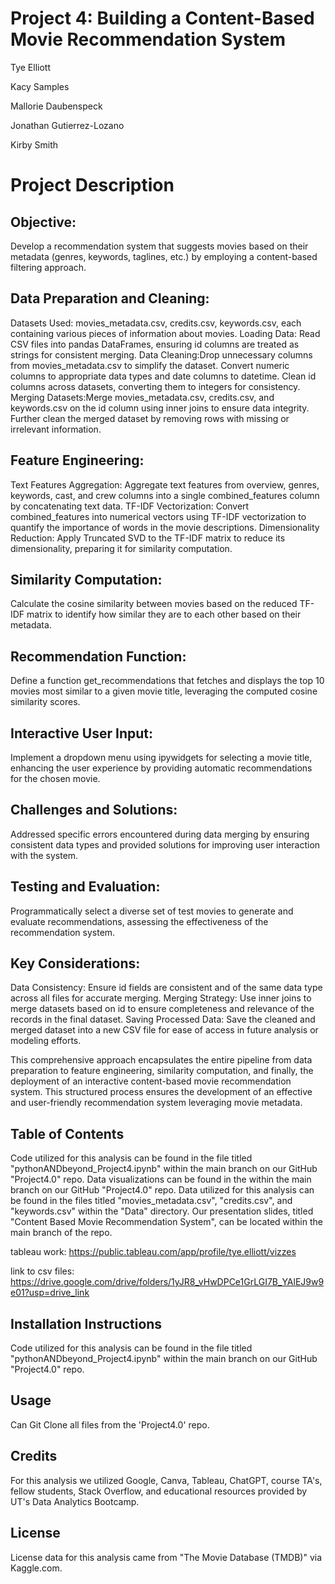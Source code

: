 # **Project 4: Building a Content-Based Movie Recommendation System**

Tye Elliott

Kacy Samples

Mallorie Daubenspeck

Jonathan Gutierrez-Lozano 

Kirby Smith

# **Project Description**

## **Objective:**
Develop a recommendation system that suggests movies based on their metadata (genres, keywords, taglines, etc.) by employing a content-based filtering approach.


## Data Preparation and Cleaning:
Datasets Used: movies_metadata.csv, credits.csv, keywords.csv, each containing various pieces of information about movies.
Loading Data: Read CSV files into pandas DataFrames, ensuring id columns are treated as strings for consistent merging.
Data Cleaning:Drop unnecessary columns from movies_metadata.csv to simplify the dataset.
Convert numeric columns to appropriate data types and date columns to datetime.
Clean id columns across datasets, converting them to integers for consistency.
Merging Datasets:Merge movies_metadata.csv, credits.csv, and keywords.csv on the id column using inner joins to ensure data integrity.
Further clean the merged dataset by removing rows with missing or irrelevant information.


## **Feature Engineering:**
Text Features Aggregation: Aggregate text features from overview, genres, keywords, cast, and crew columns into a single combined_features column by concatenating text data.
TF-IDF Vectorization: Convert combined_features into numerical vectors using TF-IDF vectorization to quantify the importance of words in the movie descriptions.
Dimensionality Reduction: Apply Truncated SVD to the TF-IDF matrix to reduce its dimensionality, preparing it for similarity computation.


## **Similarity Computation:**
Calculate the cosine similarity between movies based on the reduced TF-IDF matrix to identify how similar they are to each other based on their metadata.


## **Recommendation Function:**
Define a function get_recommendations that fetches and displays the top 10 movies most similar to a given movie title, leveraging the computed cosine similarity scores.


## **Interactive User Input:**
Implement a dropdown menu using ipywidgets for selecting a movie title, enhancing the user experience by providing automatic recommendations for the chosen movie.


## **Challenges and Solutions:**
Addressed specific errors encountered during data merging by ensuring consistent data types and provided solutions for improving user interaction with the system.


## **Testing and Evaluation:**
Programmatically select a diverse set of test movies to generate and evaluate recommendations, assessing the effectiveness of the recommendation system.


## **Key Considerations:**
Data Consistency: Ensure id fields are consistent and of the same data type across all files for accurate merging.
Merging Strategy: Use inner joins to merge datasets based on id to ensure completeness and relevance of the records in the final dataset.
Saving Processed Data: Save the cleaned and merged dataset into a new CSV file for ease of access in future analysis or modeling efforts.


This comprehensive approach encapsulates the entire pipeline from data preparation to feature engineering, similarity computation, and finally, the deployment of an interactive content-based movie recommendation system. This structured process ensures the development of an effective and user-friendly recommendation system leveraging movie metadata.

## **Table of Contents**
Code utilized for this analysis can be found in the file titled "pythonANDbeyond_Project4.ipynb" within the main branch on our GitHub "Project4.0" repo. Data visualizations can be found in the within the main branch on our GitHub "Project4.0" repo. Data utilized for this analysis can be found in the files titled "movies_metadata.csv", "credits.csv", and "keywords.csv" within the "Data" directory. Our presentation slides, titled "Content Based Movie Recommendation System", can be located within the main branch of the repo.

tableau work:
https://public.tableau.com/app/profile/tye.elliott/vizzes

link to csv files: 
https://drive.google.com/drive/folders/1yJR8_vHwDPCe1GrLGI7B_YAlEJ9w9e01?usp=drive_link

## **Installation Instructions**
Code utilized for this analysis can be found in the file titled "pythonANDbeyond_Project4.ipynb" within the main branch on our GitHub "Project4.0" repo.

## **Usage**
Can Git Clone all files from the 'Project4.0' repo.

## **Credits**
For this analysis we utilized Google, Canva, Tableau, ChatGPT, course TA's, fellow students, Stack Overflow, and educational resources provided by UT's Data Analytics Bootcamp.

## **License**
License data for this analysis came from "The Movie Database (TMDB)" via Kaggle.com.
